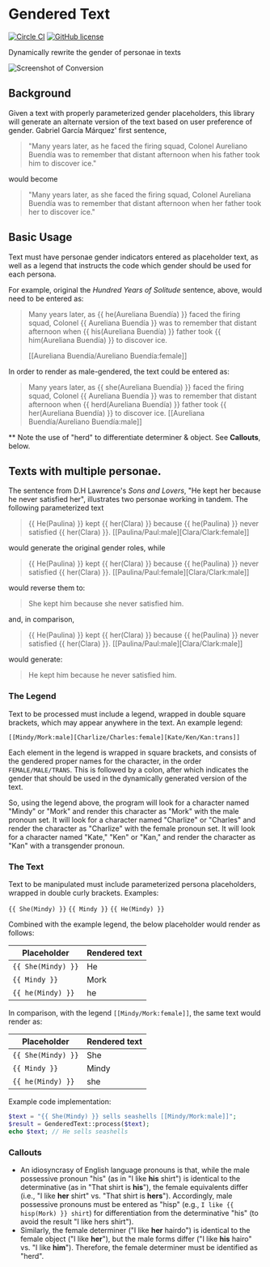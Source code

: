 # Gendered Text

[![Circle CI](https://circleci.com/gh/markfullmer/porter2.svg?style=shield)](https://circleci.com/gh/markfullmer/gendered_text)
[![GitHub license](https://img.shields.io/badge/license-MIT-blue.svg)](https://raw.githubusercontent.com/markfullmer/gendered_text/master/LICENSE)

Dynamically rewrite the gender of personae in texts

![Screenshot of Conversion](https://github.com/markfullmer/gendered_text/raw/master/demo/demo.png)

## Background
Given a text with properly parameterized gender placeholders, this library will
generate an alternate version of the text based on user preference of gender. Gabriel García Márquez' first sentence,

> "Many years later, as he faced the firing squad, Colonel Aureliano Buendía was
> to remember that distant afternoon when his father took him to discover ice."

would become

> "Many years later, as she faced the firing squad, Colonel Aureliana Buendía was
> to remember that distant afternoon when her father took her to discover ice."

## Basic Usage
Text must have personae gender indicators entered as placeholder text, as well
as a legend that instructs the code which gender should be used for each
persona.

For example, original the *Hundred Years of Solitude* sentence, above, would need
to be entered as:

> Many years later, as {{ he(Aureliana Buendía) }} faced the firing squad,
> Colonel {{ Aureliana Buendía }} was to remember that distant afternoon when
> {{ his(Aureliana Buendía) }} father took {{ him(Aureliana Buendía) }} to
> discover ice.
>
> [[Aureliana Buendía/Aureliano Buendía:female]]

In order to render as male-gendered, the text could be entered as:

> Many years later, as {{ she(Aureliana Buendía) }} faced the firing squad,
> Colonel {{ Aureliana Buendía }} was to remember that distant afternoon when
> {{ herd(Aureliana Buendía) }} father took {{ her(Aureliana Buendía) }} to
> discover ice.
> [[Aureliana Buendía/Aureliano Buendía:male]]

** Note the use of "herd" to differentiate determiner & object. See **Callouts**,
below.

## Texts with multiple personae.
The sentence from D.H Lawrence's *Sons and Lovers*, "He kept her because he never satisfied her", illustrates two personae
working in tandem. The following parameterized text

> {{ He(Paulina) }} kept {{ her(Clara) }} because {{ he(Paulina) }} never
> satisfied {{ her(Clara) }}.
> [[Paulina/Paul:male][Clara/Clark:female]]

would generate the original gender roles, while

> {{ He(Paulina) }} kept {{ her(Clara) }} because {{ he(Paulina) }} never
> satisfied {{ her(Clara) }}.
> [[Paulina/Paul:female][Clara/Clark:male]]

would reverse them to:

> She kept him because she never satisfied him.

and, in comparison,

> {{ He(Paulina) }} kept {{ her(Clara) }} because {{ he(Paulina) }} never
> satisfied {{ her(Clara) }}.
> [[Paulina/Paul:male][Clara/Clark:male]]

would generate:

> He kept him because he never satisfied him.

### The Legend
Text to be processed must include a legend, wrapped in double square brackets,
which may appear anywhere in the text. An example legend:

```[[Mindy/Mork:male][Charlize/Charles:female][Kate/Ken/Kan:trans]]```

Each element in the legend is wrapped in square brackets, and consists of the
gendered proper names for the character, in the order ```FEMALE/MALE/TRANS```.
This is followed by a colon, after which indicates the gender that should be used
in the dynamically generated version of the text.

So, using the legend above, the program will look for a character named "Mindy" or "Mork" and render this character as "Mork" with the male pronoun set. It will
look for a character named "Charlize" or "Charles" and render the character as
"Charlize" with the female pronoun set. It will look for a character named "Kate,"
"Ken" or "Kan," and render the character as "Kan" with a transgender pronoun.

### The Text
Text to be manipulated must include parameterized persona placeholders, wrapped
in double curly brackets. Examples:

```{{ She(Mindy) }}```
```{{ Mindy }}```
```{{ He(Mindy) }}```

Combined with the example legend, the below placeholder would render as follows:

| Placeholder | Rendered text |
| --- | --- |
| ```{{ She(Mindy) }}``` | He |
| ```{{ Mindy }}``` | Mork |
| ```{{ he(Mindy) }}``` | he |

In comparison, with the legend ```[[Mindy/Mork:female]]```, the same text would
render as:

| Placeholder | Rendered text |
| --- | --- |
| ```{{ She(Mindy) }}``` | She |
| ```{{ Mindy }}``` | Mindy |
| ```{{ he(Mindy) }}``` | she |

Example code implementation:

```php
$text = "{{ She(Mindy) }} sells seashells [[Mindy/Mork:male]]";
$result = GenderedText::process($text);
echo $text; // He sells seashells
```

### Callouts
- An idiosyncrasy of English language pronouns is that, while the male possessive
pronoun "his" (as in "I like **his** shirt") is identical to the determinative
(as in "That shirt is **his**"), the female equivalents differ (i.e., "I like
**her** shirt" vs. "That shirt is **hers**"). Accordingly, male possessive
pronouns must be entered as "hisp" (e.g., ```I like {{ hisp(Mork) }} shirt```)
for differentiation from the determinative "his" (to avoid the result "I like
hers shirt").
- Similarly, the female determiner ("I like **her** hairdo") is identical to the
female object ("I like **her**"), but the male forms differ ("I like **his** hairo" vs.
"I like **him**"). Therefore, the female determiner must be identified as "herd".
